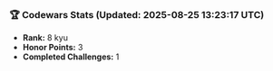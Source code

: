 ### 🏆 Codewars Stats (Updated: 2025-08-25 13:23:17 UTC)

- **Rank:** 8 kyu
- **Honor Points:** 3
- **Completed Challenges:** 1
